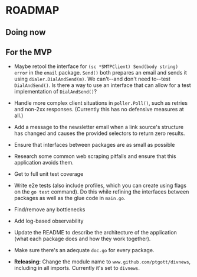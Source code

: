 # ROADMAP

## Doing now

## For the MVP

- Maybe retool the interface for `(sc *SMTPClient) Send(body string) error` in the `email` package. `Send()` both prepares an email and sends it using `dialer.DialAndSend(m)`. We can't--and don't need to--test `DialAndSend()`. Is there a way to use an interface that can allow for a test implementation of `DialAndSend()`?

- Handle more complex client situations in `poller.Poll()`, such as retries and non-2xx responses. (Currently this has no defensive measures at all.)

- Add a message to the newsletter email when a link source's structure has changed and causes the provided selectors to return zero results.

- Ensure that interfaces between packages are as small as possible

- Research some common web scraping pitfalls and ensure that this application avoids them.

- Get to full unit test coverage

- Write e2e tests (also include profiles, which you can create using flags on the `go test` command). Do this while refining the interfaces between packages as well as the glue code in `main.go`.

- Find/remove any bottlenecks

- Add log-based observability

- Update the README to describe the architecture of the application (what each package does and how they work together).

- Make sure there's an adequate `doc.go` for every package.

- **Releasing:** Change the module name to `www.github.com/ptgott/divnews`, including in all imports. Currently it's set to `divnews`.
